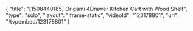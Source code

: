 {
    "title": "[1508440185] Origami 4Drawer Kitchen Cart with Wood Shelf",
    "type": "solo",
    "layout": "iframe-static",
    "videoId": "123178801",
    "url": "\/tvpembed\/123178801"
}